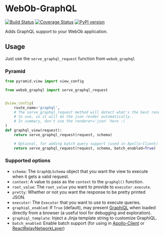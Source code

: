 # WebOb-GraphQL

[![Build Status](https://travis-ci.org/graphql-python/webob-graphql.svg?branch=master)](https://travis-ci.org/graphql-python/webob-graphql) [![Coverage Status](https://coveralls.io/repos/graphql-python/webob-graphql/badge.svg?branch=master&service=github)](https://coveralls.io/github/graphql-python/webob-graphql?branch=master) [![PyPI version](https://badge.fury.io/py/webob-graphql.svg)](https://badge.fury.io/py/webob-graphql)

Adds GraphQL support to your WebOb application.

## Usage

Just use the `serve_graphql_request` function from `webob_graphql`


### Pyramid

```python
from pyramid.view import view_config

from webob_graphql import serve_graphql_request


@view_config(
    route_name='graphql',
    # The serve_graphql_request method will detect what's the best renderer
    # to use, so it will do the json render automatically.
    # In summary, don't use the renderer='json' here :)
)
def graphql_view(request):
    return serve_graphql_request(request, schema)

	# Optional, for adding batch query support (used in Apollo-Client)
    return serve_graphql_request(request, schema, batch_enabled=True)
```

### Supported options
 * `schema`: The `GraphQLSchema` object that you want the view to execute when it gets a valid request.
 * `context`: A value to pass as the `context` to the `graphql()` function.
 * `root_value`: The `root_value` you want to provide to `executor.execute`.
 * `pretty`: Whether or not you want the response to be pretty printed JSON.
 * `executor`: The `Executor` that you want to use to execute queries.
 * `graphiql_enabled`: If `True` (default), may present [GraphiQL](https://github.com/graphql/graphiql) when loaded directly from a browser (a useful tool for debugging and exploration).
 * `graphiql_template`: Inject a Jinja template string to customize GraphiQL.
 * `batch_enabled`: Enable batch support (for using in [Apollo-Client](http://dev.apollodata.com/core/network.html#query-batching) or [ReactRelayNetworkLayer](https://github.com/nodkz/react-relay-network-layer))
